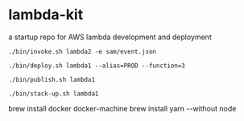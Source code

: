 # lambda-kit
a startup repo for AWS lambda development and deployment 



```./bin/invoke.sh lambda2 -e sam/event.json```

```./bin/deploy.sh lambda1 --alias=PROD --function=3```

```./bin/publish.sh lambda1```

```./bin/stack-up.sh lambda1```

brew install docker docker-machine
brew install yarn --without node

